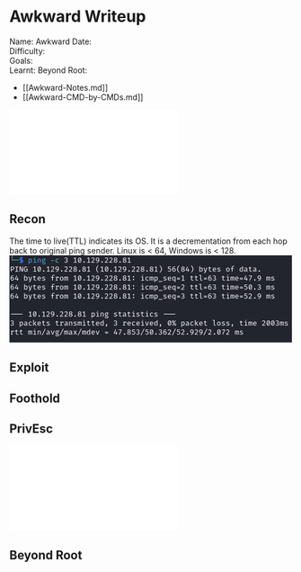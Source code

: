 # Awkward Writeup

Name: Awkward
Date:  
Difficulty:  
Goals:  
Learnt:
Beyond Root:

- [[Awkward-Notes.md]]
- [[Awkward-CMD-by-CMDs.md]]


![](Awkward-map.excalidraw.md)

## Recon

The time to live(TTL) indicates its OS. It is a decrementation from each hop back to original ping sender. Linux is < 64, Windows is < 128.
![ping](Screenshots/ping.png)
	
## Exploit

## Foothold

## PrivEsc

![](Awkward-map.excalidraw.md)

## Beyond Root


